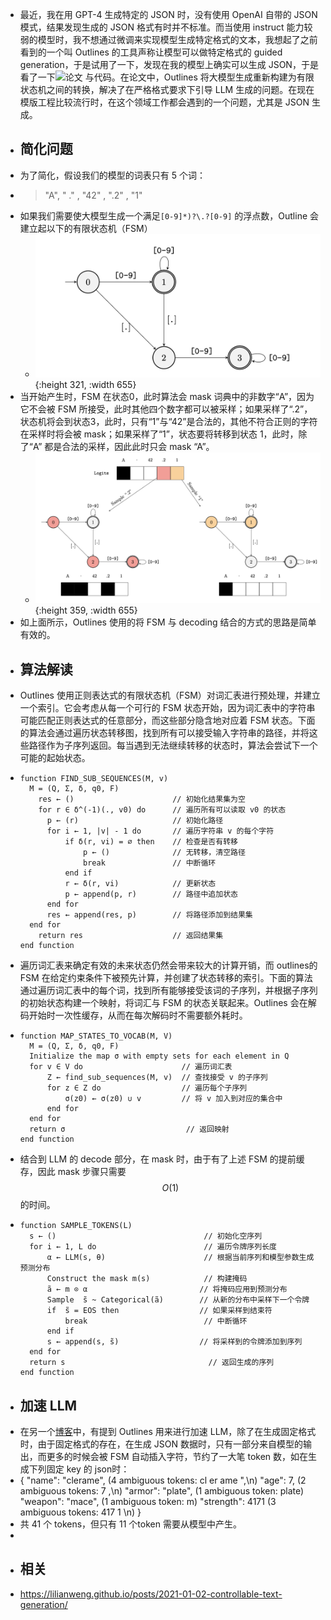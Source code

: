 - 最近，我在用 GPT-4 生成特定的 JSON 时，没有使用 OpenAI 自带的 JSON 模式，结果发现生成的 JSON 格式有时并不标准。而当使用 instruct 能力较弱的模型时，我不想通过微调来实现模型生成特定格式的文本，我想起了之前看到的一个叫 Outlines 的工具声称让模型可以做特定格式的 guided generation，于是试用了一下，发现在我的模型上确实可以生成 JSON，于是看了一下![论文](https://arxiv.org/pdf/2307.09702) 与代码。在论文中，Outlines 将大模型生成重新构建为有限状态机之间的转换，解决了在严格格式要求下引导 LLM 生成的问题。在现在模版工程比较流行时，在这个领域工作都会遇到的一个问题，尤其是 JSON 生成。
- ## 简化问题
- 为了简化，假设我们的模型的词表只有 5 个词：
- > "A", " ." , "42" , ".2" ,  "1"
- 如果我们需要使大模型生成一个满足`[0-9]*)?\.?[0-9]` 的浮点数，Outline 会建立起以下的有限状态机（FSM）
	- ![outlines1](../assets/outlines1.png){:height 321, :width 655}
- 当开始产生时，FSM 在状态0，此时算法会 mask 词典中的非数字“A”，因为它不会被 FSM 所接受，此时其他四个数字都可以被采样；如果采样了“.2”，状态机将会到状态3，此时，只有“1”与“42”是合法的，其他不符合正则的字符在采样时将会被 mask；如果采样了“1”，状态要将转移到状态  1，此时，除了“A” 都是合法的采样，因此此时只会 mask “A”。
	- ![outlines2](../assets/outlines2.png){:height 359, :width 655}
- 如上面所示，Outlines 使用的将 FSM 与 decoding 结合的方式的思路是简单有效的。
- ## 算法解读
- Outlines 使用正则表达式的有限状态机（FSM）对词汇表进行预处理，并建立一个索引。它会考虑从每一个可行的 FSM 状态开始，因为词汇表中的字符串可能匹配正则表达式的任意部分，而这些部分隐含地对应着 FSM 状态。下面的算法会通过遍历状态转移图，找到所有可以接受输入字符串的路径，并将这些路径作为子序列返回。每当遇到无法继续转移的状态时，算法会尝试下一个可能的起始状态。
- ```
  function FIND_SUB_SEQUENCES(M, v)
  	M = (Q, Σ, δ, q0, F)
      res ← ()                      // 初始化结果集为空
      for r ∈ δ^(-1)(., v0) do      // 遍历所有可以读取 v0 的状态
        p ← (r)                     // 初始化路径
        for i ← 1, |v| - 1 do       // 遍历字符串 v 的每个字符
            if δ(r, vi) = ∅ then    // 检查是否有转移
                p ← ()              // 无转移，清空路径
                break               // 中断循环
            end if
            r ← δ(r, vi)            // 更新状态
            p ← append(p, r)        // 路径中追加状态
        end for
        res ← append(res, p)        // 将路径添加到结果集
  	end for
      return res                    // 返回结果集
  end function
  ```
- 遍历词汇表来确定有效的未来状态仍然会带来较大的计算开销，而 outlines的 FSM 在给定约束条件下被预先计算，并创建了状态转移的索引。下面的算法通过遍历词汇表中的每个词，找到所有能够接受该词的子序列，并根据子序列的初始状态构建一个映射，将词汇与 FSM 的状态关联起来。Outlines 会在解码开始时一次性缓存，从而在每次解码时不需要额外耗时。
- ```
  function MAP_STATES_TO_VOCAB(M, V)
  	M = (Q, Σ, δ, q0, F)  
  	Initialize the map σ with empty sets for each element in Q  
  	for v ∈ V do                      // 遍历词汇表  
  		Z ← find_sub_sequences(M, v)  // 查找接受 v 的子序列  
  		for z ∈ Z do                  // 遍历每个子序列  
  			σ(z0) ← σ(z0) ∪ v         // 将 v 加入到对应的集合中  
  		end for  
  	end for  
  	return σ                           // 返回映射  
  end function
  ```
- 结合到 LLM 的 decode 部分，在 mask 时，由于有了上述 FSM 的提前缓存，因此 mask 步骤只需要 $$O(1)$$的时间。
- ```
  function SAMPLE_TOKENS(L)
  	s ← ()                                 // 初始化空序列
  	for i ← 1, L do                        // 遍历令牌序列长度
  		α ← LLM(s, θ)                      // 根据当前序列和模型参数生成预测分布
  		Construct the mask m(s)            // 构建掩码
  		ã ← m ⊙ α                         // 将掩码应用到预测分布
  		Sample  ̃s ~ Categorical(ã)        // 从新的分布中采样下一个令牌
  		if  ̃s = EOS then                  // 如果采样到结束符
  			break                          // 中断循环
  		end if
  		s ← append(s, ̃s)                  // 将采样到的令牌添加到序列
  	end for
  	return s                                // 返回生成的序列
  end function
  
  ```
- ## 加速 LLM
- 在另一个[博客](https://vgel.me/posts/faster-inference/#openai-json-mode)中，有提到 Outlines 用来进行加速 LLM，除了在生成固定格式时，由于固定格式的存在，在生成 JSON 数据时，只有一部分来自模型的输出，而更多的时候会被 FSM 自动插入字符，节约了一大笔 token 数，如在生成下列固定 key 的 json时：
- {
    "name": "clerame",    (4 ambiguous tokens: cl er ame ",\n)
    "age": 7,             (2 ambiguous tokens: 7 ,\n)
    "armor": "plate",     (1 ambiguous token:  plate)
    "weapon": "mace",     (1 ambiguous token:  m)
    "strength": 4171      (3 ambiguous tokens: 417 1 \n)
  }
- 共 41 个 tokens，但只有 11  个token 需要从模型中产生。
-
- ## 相关
- https://lilianweng.github.io/posts/2021-01-02-controllable-text-generation/